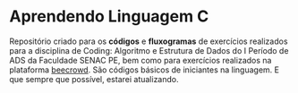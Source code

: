 # Aprendendo Linguagem C

Repositório criado para os **códigos** e **fluxogramas** de exercícios realizados para a disciplina de Coding: Algoritmo e Estrutura de Dados do I Período de ADS da Faculdade SENAC PE, bem como para exercícios realizados na plataforma [beecrowd](https://www.beecrowd.com.br/judge/pt).
São códigos básicos de iniciantes na linguagem. E que sempre que possível, estarei atualizando.
